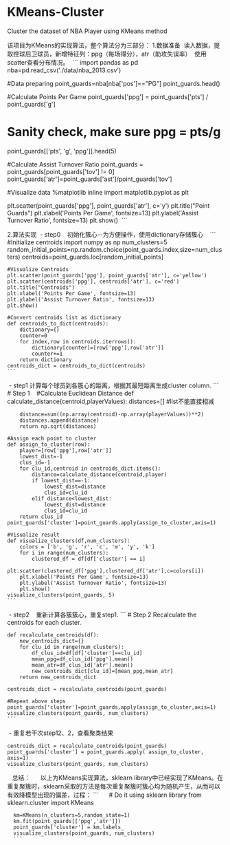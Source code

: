 # KMeans-Cluster
Cluster the dataset of NBA Player using KMeans method

该项目为KMeans的实现算法，整个算法分为三部分：
1.数据准备
  读入数据，提取控球后卫球员，新增特征列：ppg（每场得分），atr（助攻失误率）
  使用scatter查看分布情况。
  ```
import pandas as pd
nba=pd.read_csv('./data/nba_2013.csv')

#Data preparing
point_guards=nba[nba['pos']=="PG"]
point_guards.head()

#Calculate Points Per Game
point_guards['ppg'] = point_guards['pts'] / point_guards['g']
# Sanity check, make sure ppg = pts/g
point_guards[['pts', 'g', 'ppg']].head(5)

#Calculate Assist Turnover Ratio
point_guards = point_guards[point_guards['tov'] != 0]
point_guards['atr']=point_guards['ast']/point_guards['tov']

#Visualize data
%matplotlib inline
import matplotlib.pyplot as plt

plt.scatter(point_guards['ppg'], point_guards['atr'], c='y')
plt.title("Point Guards")
plt.xlabel('Points Per Game', fontsize=13)
plt.ylabel('Assist Turnover Ratio', fontsize=13)
plt.show()
  ```

2.算法实现
  - step0
    初始化簇心--为方便操作，使用dictionary存储簇心
    ```
    #Initialize centroids
    import numpy as np
    num_clusters=5
    random_initial_points=np.random.choice(point_guards.index,size=num_clusters)
    centroids=point_guards.loc[random_initial_points]
    
    #Visualize Centroids
    plt.scatter(point_guards['ppg'], point_guards['atr'], c='yellow')
    plt.scatter(centroids['ppg'], centroids['atr'], c='red')
    plt.title("Centroids")
    plt.xlabel('Points Per Game', fontsize=13)
    plt.ylabel('Assist Turnover Ratio', fontsize=13)
    plt.show()
    
    #Convert centroids list as dictionary
    def centroids_to_dict(centroids):
        dictionary={}
        counter=0
        for index,row in centroids.iterrows():
            dictionary[counter]=[row['ppg'],row['atr']]
            counter+=1
        return dictionary
    centroids_dict = centroids_to_dict(centroids)
    ```
  - step1
    计算每个球员到各簇心的距离，根据其最短距离生成cluster column.
    ```
    # Step 1 
    #Calculate Euclidean Distance
    def calculate_distance(centroid,playerValues):
        distances=[]
        #list不能直接相减

        distance=sum((np.array(centroid)-np.array(playerValues))**2)
        distances.append(distance)
        return np.sqrt(distances)
        
    #Assign each point to cluster
    def assign_to_cluster(row):
        player=[row['ppg'],row['atr']]
        lowest_dist=-1
        clus_id=-1
        for clu_id,centroid in centroids_dict.items():
            distance=calculate_distance(centroid,player)
            if lowest_dist==-1:
                lowest_dist=distance
                clus_id=clu_id
            elif distance<lowest_dist:
                lowest_dist=distance
                clus_id=clu_id
        return clus_id
    point_guards['cluster']=point_guards.apply(assign_to_cluster,axis=1)
    
    #Visualize result
    def visualize_clusters(df,num_clusters):
        colors = ['b', 'g', 'r', 'c', 'm', 'y', 'k']
        for i in range(num_clusters):
            clustered_df = df[df['cluster'] == i]
            plt.scatter(clustered_df['ppg'],clustered_df['atr'],c=colors[i])
        plt.xlabel('Points Per Game', fontsize=13)
        plt.ylabel('Assist Turnover Ratio', fontsize=13)
        plt.show()
    visualize_clusters(point_guards, 5)
    ```
  - step2
    重新计算各簇簇心，重复step1.
    ```
    # Step 2  Recalculate the centroids for each cluster.
    
    def recalculate_centroids(df):
        new_centroids_dict={}
        for clu_id in range(num_clusters):
            df_clus_id=df[df['cluster']==clu_id]
            mean_ppg=df_clus_id['ppg'].mean()
            mean_atr=df_clus_id['atr'].mean()
            new_centroids_dict[clu_id]=[mean_ppg,mean_atr]
        return new_centroids_dict
        
    centroids_dict = recalculate_centroids(point_guards)
    
    #Repeat above steps
    point_guards['cluster']=point_guards.apply(assign_to_cluster,axis=1)
    visualize_clusters(point_guards, num_clusters)
    ```
  - 重复若干次step12、2，查看聚类结果
  ```
  centroids_dict = recalculate_centroids(point_guards)
  point_guards['cluster'] = point_guards.apply( assign_to_cluster, axis=1)
  visualize_clusters(point_guards, num_clusters)
  ```
  
  总结：
      以上为KMeans实现算法，sklearn library中已经实现了KMeans。在重复聚簇时，sklearn采取的方法是每次重复聚簇时簇心均为随机产生，从而可以有效降模型出现的偏差，过程：
      ```
      # Do it using sklearn library
      from sklearn.cluster import KMeans

      km=KMeans(n_clusters=5,random_state=1)
      km.fit(point_guards[['ppg','atr']])
      point_guards['cluster'] = km.labels_
      visualize_clusters(point_guards, num_clusters)
      ```
